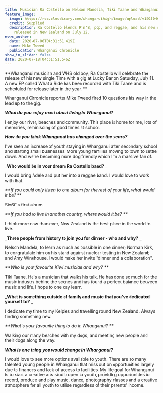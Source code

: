 ```yaml
---
title: Musician Ra Costello on Nelson Mandela, Tiki Taane and Whanganui youth
feature_image:
  image: https://res.cloudinary.com/whanganuihigh/image/upload/v1595046678/News/ra_costello_snip_chron_6.7.20.png
  credit: Supplied
  description: Ra Costello blends R'n'B, pop, and reggae, and his new single is
    released in New Zealand on July 12.
news_author:
  date: 2020-07-06T04:31:51.419Z
  name: Mike Tweed
  publication: Whanganui Chronicle
show_in_slider: false
date: 2020-07-18T04:31:51.546Z
---
```

**Whanganui musician and WHS old boy, Ra Costello will celebrate the release of his new single Time with a gig at Lucky Bar on Saturday, July 11. A new EP called What a Ride has been recorded with Tiki Taane and is scheduled for release later in the year.**

Whanganui Chronicle reporter Mike Tweed fired 10 questions his way in the lead up to the gig.

_**What do you enjoy most about living in Whanganui?**_

I enjoy our river, beaches and community. This place is home for me, lots of memories, reminiscing of good times at school.

_**How do you think Whanganui has changed over the years?**_

I've seen an increase of youth staying in Whanganui after secondary school and starting small businesses. More young families moving to town to settle down. And we're becoming more dog friendly which I'm a massive fan of.

_**Who would be in your dream Ra Costello band?**_

I would bring Adele and put her into a reggae band. I would love to work with that.

_**If you could only listen to one album for the rest of your life, what would it be?**_

Six60's first album.

_**If you had to live in another country, where would it be?**_

I think more now than ever, New Zealand is the best place in the world to live.

_**Three people from history to join you for dinner - who and why?**_

Nelson Mandela, to learn as much as possible in one dinner; Norman Kirk, to congratulate him on his stand against nuclear testing in New Zealand; and Amy Winehouse. I would make her invite "dinner and a collaboration".

_**Who is your favourite Kiwi musician and why?**_

Tiki Taane. He's a musician that walks his talk. He has done so much for the music industry behind the scenes and has found a perfect balance between music and life, I hope to one day learn.

_**What is something outside of family and music that you've dedicated yourself to?**_

I dedicate my time to my Kelpies and travelling round New Zealand. Always finding something new.

_**What's your favourite thing to do in Whanganui?**_

Walking our many beaches with my dogs, and meeting new people and their dogs along the way.

_**What is one thing you would change in Whanganui?**_

I would love to see more options available to youth. There are so many talented young people in Whanganui that miss out on opportunities largely due to finances and lack of access to facilities. My life goal for Whanganui is to start a creative arts studio open to youth, providing opportunities to record, produce and play music, dance, photography classes and a creative atmosphere for all youth to utilise regardless of their parents' income.